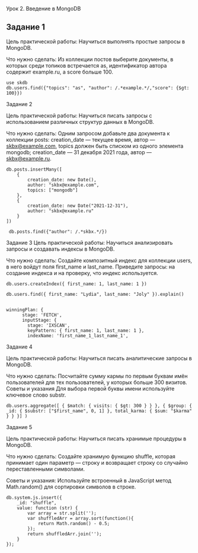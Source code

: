 Урок 2. Введение в MongoDB

## Задание 1

Цель практической работы:
Научиться выполнять простые запросы в MongoDB.

Что нужно сделать:
Из коллекции постов выберите документы, в которых среди топиков встречается as, идентификатор автора содержит example.ru, а score больше 100.

```
use skdb
db.users.find({"topics": "as", "author": /.*example.*/,"score": {$gt: 100}})
```


Задание 2

Цель практической работы:
Научиться писать запросы с использованием различных структур данных в MongoDB.

Что нужно сделать:
Одним запросом добавьте два документа к коллекции posts:
creation_date — текущее время, автор — skbx@example.com, topics должен быть списком из одного элемента mongodb;
creation_date — 31 декабря 2021 года, автор — skbx@example.ru.

```
db.posts.insertMany([
    { 
        creation_date: new Date(),
        author: "skbx@example.com",
        topics: ["mongodb"]
    },
    {
        creation_date: new Date("2021-12-31"),
        author: "skbx@example.ru"
    }
])

 db.posts.find({"author": /.*skbx.*/})
 ```


Задание 3
Цель практической работы:
Научиться анализировать запросы и создавать индексы в MongoDB.

Что нужно сделать:
Создайте композитный индекс для коллекции users, в него войдут поля first_name и last_name. Приведите запросы: на создание индекса и на проверку, что индекс используется.

```
db.users.createIndex({ first_name: 1, last_name: 1 })

db.users.find({ first_name: "Lydia", last_name: "Joly" }).explain()


winningPlan: {
      stage: 'FETCH',
      inputStage: {
        stage: 'IXSCAN',
        keyPattern: { first_name: 1, last_name: 1 },
        indexName: 'first_name_1_last_name_1',
```


Задание 4

Цель практической работы:
Научиться писать аналитические запросы в MongoDB.

Что нужно сделать:
Посчитайте сумму кармы по первым буквам имён пользователей для тех пользователей, у которых больше 300 визитов.
Советы и указания
Для выбора первой буквы имени используйте ключевое слово substr.

```
db.users.aggregate([ { $match: { visits: { $gt: 300 } } }, { $group: { _id: { $substr: ["$first_name", 0, 1] }, total_karma: { $sum: "$karma" } } }] )
```


Задание 5

Цель практической работы:
Научиться писать хранимые процедуры в MongoDB.

Что нужно сделать:
Создайте хранимую функцию shuffle, которая принимает один параметр — строку и возвращает строку со случайно переставленными символами.

Советы и указания:
Используйте встроенный в JavaScript метод Math.random() для сортировки символов в строке.

```
db.system.js.insert({
    _id: "shuffle",
    value: function (str) {
        var array = str.split('');
        var shuffledArr = array.sort(function(){
            return Math.random() - 0.5;
        });
        return shuffledArr.join('');
    }
});
```